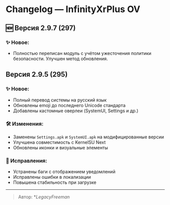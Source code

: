 # Changelog — InfinityXrPlus OV

## 🆕 Версия 2.9.7 (297)

### ✨ Новое:

- Полностью переписан модуль с учётом ужесточения политики безопасности.
Улучшен метод обновления.

## Версия 2.9.5 (295)

### ✨ Новое:
- Полный перевод системы на русский язык
- Обновлены emoji до последнего Unicode стандарта
- Добавлены кастомные оверлеи (SystemUI, Settings и др.)

### 🛠 Изменения:
- Заменены `Settings.apk` и `SystemUI.apk` на модифицированные версии
- Улучшена совместимость с KernelSU Next
- Обновлены иконки и визуальные элементы

### 🐞 Исправления:
- Устранены баги с отображением уведомлений
- Исправлены ошибки в локализации
- Повышена стабильность при загрузке

---

> Автор: **LegacyFreeman*
